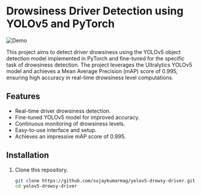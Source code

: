 # Drowsiness Driver Detection using YOLOv5 and PyTorch

![Demo](demo.gif)

This project aims to detect driver drowsiness using the YOLOv5 object detection model implemented in PyTorch and fine-tuned for the specific task of drowsiness detection. The project leverages the Ultralytics YOLOv5 model and achieves a Mean Average Precision (mAP) score of 0.995, ensuring high accuracy in real-time drowsiness level computations.

## Features

- Real-time driver drowsiness detection.
- Fine-tuned YOLOv5 model for improved accuracy.
- Continuous monitoring of drowsiness levels.
- Easy-to-use interface and setup.
- Achieves an impressive mAP score of 0.995.

## Installation

1. Clone this repository.
   
   ```bash
   git clone https://github.com/sujaykumarmag/yolov5-drowsy-driver.git
   cd yolov5-drowsy-driver
   
